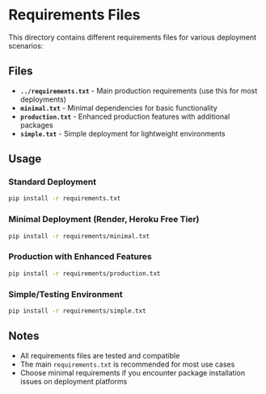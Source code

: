 # Requirements Files

This directory contains different requirements files for various deployment scenarios:

## Files

- **`../requirements.txt`** - Main production requirements (use this for most deployments)
- **`minimal.txt`** - Minimal dependencies for basic functionality
- **`production.txt`** - Enhanced production features with additional packages
- **`simple.txt`** - Simple deployment for lightweight environments

## Usage

### Standard Deployment
```bash
pip install -r requirements.txt
```

### Minimal Deployment (Render, Heroku Free Tier)
```bash
pip install -r requirements/minimal.txt
```

### Production with Enhanced Features
```bash
pip install -r requirements/production.txt
```

### Simple/Testing Environment
```bash
pip install -r requirements/simple.txt
```

## Notes

- All requirements files are tested and compatible
- The main `requirements.txt` is recommended for most use cases
- Choose minimal requirements if you encounter package installation issues on deployment platforms